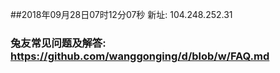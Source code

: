 ##2018年09月28日07时12分07秒 新址: 104.248.252.31
### 兔友常见问题及解答: https://github.com/wanggonging/d/blob/w/FAQ.md

